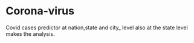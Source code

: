 # Corona-virus
Covid cases predictor at nation,state and city_ level also at the state level makes the analysis.

